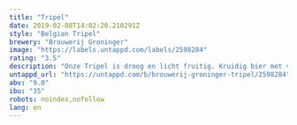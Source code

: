 ```yaml
---
title: "Tripel"
date: 2019-02-08T14:02:20.210291Z
style: "Belgian Tripel"
brewery: "Brouwerij Groninger"
image: "https://labels.untappd.com/labels/2598284"
rating: "3.5"
description: "Onze Tripel is droog en licht fruitig. Kruidig bier met verre klanken van korianderzaad en sinaasappelschil. Mals, zacht moutig, goudkleurig bier met een aangename bitterheid."
untappd_url: "https://untappd.com/b/brouwerij-groninger-tripel/2598284"
abv: "9.0"
ibu: "35"
robots: noindex,nofollow
lang: en
---
```

